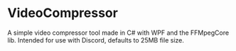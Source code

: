 # VideoCompressor
A simple video compressor tool made in C# with WPF and the FFMpegCore lib. Intended for use with Discord, defaults to 25MB file size.
